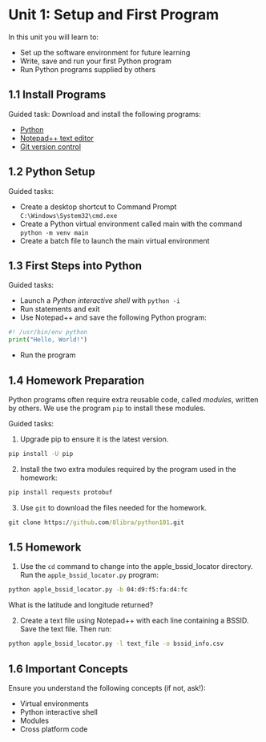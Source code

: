 # Unit 1: Setup and First Program

In this unit you will learn to:
- Set up the software environment for future learning
- Write, save and run your first Python program
- Run Python programs supplied by others

## 1.1 Install Programs

Guided task: Download and install the following programs:
- [Python](https://www.python.org/downloads/)
- [Notepad++ text editor](https://notepad-plus-plus.org/downloads/v8.7.8/)
- [Git version control](https://git-scm.com/downloads/win)

## 1.2 Python Setup

Guided tasks:
- Create a desktop shortcut to Command Prompt `C:\Windows\System32\cmd.exe`
- Create a Python virtual environment called main with the command `python -m venv main`
- Create a batch file to launch the main virtual environment

## 1.3 First Steps into Python

Guided tasks:
- Launch a *Python interactive shell* with `python -i`
- Run statements and exit
- Use Notepad++ and save the following Python program:

```python
#! /usr/bin/env python
print("Hello, World!")
```

- Run the program

## 1.4 Homework Preparation

Python programs often require extra reusable code, called *modules*, written by others. We use the program `pip` to install these modules.

Guided tasks:
1. Upgrade pip to ensure it is the latest version.

```cmd
pip install -U pip
```

2. Install the two extra modules required by the program used in the homework:

```cmd
pip install requests protobuf
```

3. Use `git` to download the files needed for the homework.

```cmd
git clone https://github.com/8libra/python101.git
```

## 1.5 Homework

1. Use the `cd` command to change into the apple_bssid_locator directory. Run the `apple_bssid_locator.py` program:

```cmd
python apple_bssid_locator.py -b 04:d9:f5:fa:d4:fc
```

What is the latitude and longitude returned?

2. Create a text file using Notepad++ with each line containing a BSSID. Save the text file. Then run:

```cmd
python apple_bssid_locator.py -l text_file -o bssid_info.csv
```

## 1.6 Important Concepts

Ensure you understand the following concepts (if not, ask!):

- Virtual environments
- Python interactive shell
- Modules
- Cross platform code
